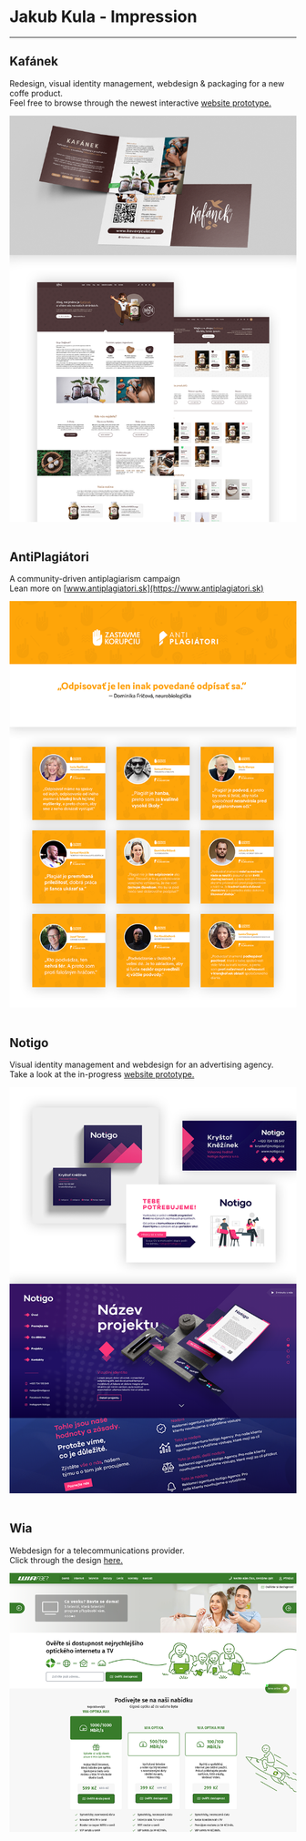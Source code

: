 # Jakub Kula - Impression

---

## Kafánek

Redesign, visual identity management, webdesign & packaging for a new coffe product. <br>
Feel free to browse through the newest interactive [website prototype.](https://xd.adobe.com/view/4994c612-692e-4aec-8ab3-58c83ca96af1-1cc7/?fullscreen)

<img src="img/project_kaf.png" alt="-" width="800">

<br>
<br>

## AntiPlagiátori

A community-driven antiplagiarism campaign <br>
Lean more on [www.antiplagiatori.sk](https://www.antiplagiatori.sk)

<img src="img/project_ap.png" alt="-" width="800">

<br>
<br>

## Notigo

Visual identity management and webdesign for an advertising agency. <br>
Take a look at the in-progress [website prototype.](https://xd.adobe.com/view/b914b2cc-df71-420d-91a1-51f79c2dc039-ec47/)

<img src="img/project_not.png" alt="-" width="800">

<br>
<br>

## Wia

Webdesign for a telecommunications provider. <br>
Click through the design [here.](https://xd.adobe.com/view/088b00fd-8a80-4682-a7ca-578c9fbecccd-5dd8/?fullscreen&hints=off)

<img src="img/project_wia.png" alt="-" width="800">

